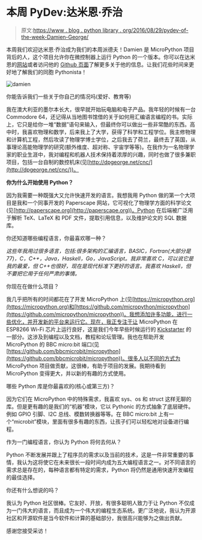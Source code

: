 # 本周 PyDev:达米恩·乔治

> 原文:[https://www . blog . python library . org/2016/08/29/pydev-of-the-week-Damien-George/](https://www.blog.pythonlibrary.org/2016/08/29/pydev-of-the-week-damien-george/)

本周我们欢迎达米恩·乔治成为我们的本周派德夫！Damien 是 MicroPython 项目背后的人，这个项目允许你在微控制器上运行 Python 的一个版本。你可以在达米恩的[网站](http://dpgeorge.net/)或者访问他的 [Github 页面](https://github.com/dpgeorge/)了解更多关于他的信息。让我们花些时间来更好地了解我们的同胞 Pythonista！

![damien](../Images/bd7b2af786553db088a5b205508aa337.png)

你能告诉我们一些关于你自己的情况吗(爱好、教育等)

我在澳大利亚的墨尔本长大，很早就开始玩电脑和电子产品。我年轻的时候有一台 Commodore 64，还记得从当地图书馆借的关于如何用汇编语言编程的书。实际上，它只是给你一堆“数据”语句来输入，但最终你可以做出一些非常酷的东西。高中时，我喜欢物理和数学，后来我上了大学，获得了科学和工程学位。我主修物理和计算机工程，然后攻读了物理学博士学位，之后我去了荷兰，最终去了英国，从事理论高能物理学的研究(额外维度、超对称、宇宙学等等)。在我作为一名物理学家的职业生涯中，我对编程和机器人技术保持着浓厚的兴趣，同时也做了很多兼职项目，包括一台自制的数控机床(见[http://dpgeorge.net/cnc/](http://dpgeorge.net/cnc/))。

**你为什么开始使用 Python？**

因为我需要一种既强大又允许快速开发的语言。我想我用 Python 做的第一个大项目是我和一个同事开发的 Paperscape 网站，它可视化了物理学方面的科学论文(见[http://paperscape.org](http://paperscape.org))。Python 在后端被广泛用于解析 TeX、LaTeX 和 PDF 文件，提取引用信息，以及维护论文的 SQL 数据库。

你还知道哪些编程语言，你最喜欢哪一种？

*这些年我用过很多语言，包括:很多架构的汇编语言，BASIC，Fortran(大部分是 77)，C，C++，Java，Haskell，Go，JavaScript。我非常喜欢 C，可以说它是我的最爱，但 C++也很好，现在是现代标准下更好的语言。我喜欢 Haskell，但不要把它用于任何严肃的事情。* 

你现在在做什么项目？

我几乎把所有的时间都花在了开发 MicroPython 上(见[https://micropython.org](https://micropython.org)和[https://github.com/micropython/micropython](https://github.com/micropython/micropython))。我想添加许多功能，进行一些优化，并开发新的平台来运行它。现在，我正专注于让 MicroPython 在 ESP8266 Wi-Fi 芯片上运行良好，这是我们今年早些时候运行的 [Kickstarter](https://www.kickstarter.com/projects/214379695/micropython-on-the-esp8266-beautifully-easy-iot) 的一部分。这涉及到编程以及文档，教程和论坛管理。我也在帮助开发 MicroPython 的 BBC micro:bit 端口(见[https://github.com/bbcmicrobit/micropython](https://github.com/bbcmicrobit/micropython))。很多人以不同的方式为 MicroPython 项目做贡献，这很棒，有助于项目的发展。我期待看到 MicroPython 变得更大，并以新的有趣的方式使用。

哪些 Python 库是你最喜欢的(核心或第三方)？

因为它们在 MicroPython 中的特殊需求，我喜欢 sys、os 和 struct 这样无聊的库。但是更有趣的是我们的“机器”模块，它以 Pythonic 的方式抽象了底层硬件。例如 GPIO 引脚、I2C 总线、模数转换器等等。在 BBC micro:bit 上有一个“microbit”模块，里面有很多有趣的东西，让孩子们可以轻松地对设备进行编程。

作为一门编程语言，你认为 Python 将何去何从？

Python 不断发展并跟上了程序员的需求以及当前的技术，这是一件非常重要的事情，我认为这将使它在未来很长一段时间内成为五大编程语言之一。对不同语言的需求总是存在的，每种语言都有特定的需求，Python 将仍然是通用快速开发编程的最佳选择。

你还有什么想说的吗？

我认为 Python 社区很棒。它友好、开放，有很多聪明人致力于让 Python 不仅成为一门伟大的语言，而且成为一个伟大的编程生态系统。更广泛地说，我认为开源社区和开源软件是当今软件和计算的基础部分，我很高兴能够为之做出贡献。

感谢您接受采访！